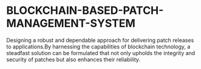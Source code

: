 # BLOCKCHAIN-BASED-PATCH-MANAGEMENT-SYSTEM
Designing a robust and dependable approach for delivering patch releases to applications.By harnessing the capabilities of blockchain technology, a steadfast solution can be formulated that not only upholds the integrity and security of patches but also enhances their reliability.
